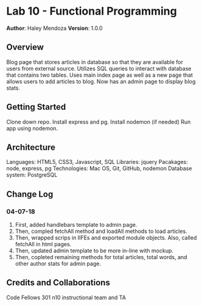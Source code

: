 # Lab 10 - Functional Programming

**Author**: Haley Mendoza
**Version**: 1.0.0 

## Overview
Blog page that stores articles in database so that they are available for users from external source. Utilizes SQL queries to interact with database that contains two tables. Uses main index page as well as a new page that allows users to add articles to blog. Now has an admin page to display blog stats. 

## Getting Started
Clone down repo. Install express and pg. Install nodemon (if needed) Run app using nodemon. 


## Architecture
Languages: HTML5, CSS3, Javascript, SQL
Libraries: jquery
Pacakages: node, express, pg
Technologies: Mac OS, Git, GitHub, nodemon
Database system: PostgreSQL


## Change Log
  ### 04-07-18
  1. First, added handlebars template to admin page. 
  2. Then, compled fetchAll method and loadAll methods to load articles. 
  3. Then, wrapped scrips in IIFEs and exported module objects. Also, called fetchAll in html pages. 
  4. Then, updated admin template to be more in-line with mockup.
  5. Then, copleted remaining methods for total articles, total words, and other author stats for admin page. 
  
## Credits and Collaborations
Code Fellows 301 n10 instructional team and TA
